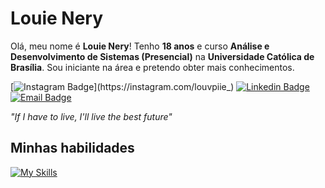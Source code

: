 # Louie Nery

Olá, meu nome é **Louie Nery**! Tenho **18 anos** e curso **Análise e Desenvolvimento de Sistemas (Presencial)** na **Universidade Católica de Brasília**. Sou iniciante na área e pretendo obter mais conhecimentos.

[![Instagram Badge](https://img.shields.io/badge/-@Louvpiie_-D6C3FF?style=flat-square&labelColor=D6C3FF&logo=instagram&logoColor=white&link=https://instagram.com/louvpiie_)](https://instagram.com/louvpiie_) 
[![Linkedin Badge](https://img.shields.io/badge/-Louie%20Nery-D6C3FF?style=flat-square&logo=Linkedin&logoColor=white&link=https://www.linkedin.com/in/louienery/)](https://www.linkedin.com/in/louienery/) 
[![Email Badge](https://img.shields.io/badge/-louie.nery1500@gmail.com-D6C3FF?style=flat-square&logo=microsoftoutlook&logoColor=white&link=mailto:louie.nery1500@gmail.com)](mailto:louie.nery1500@gmail.com)

*"If I have to live, I'll live the best future"*

## Minhas habilidades
[![My Skills](https://skillicons.dev/icons?i=c,github&theme=dark)](https://skillicons.dev)
